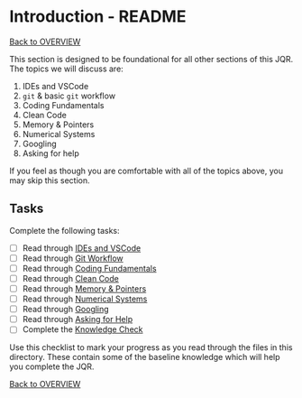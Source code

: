 # Introduction - README

[Back to OVERVIEW](../README.md)

This section is designed to be foundational for all other sections of this JQR.  The topics we will discuss are:
1. IDEs and VSCode
2. `git` & basic `git` workflow
3. Coding Fundamentals
4. Clean Code
5. Memory & Pointers
6. Numerical Systems
7. Googling
8. Asking for help

If you feel as though you are comfortable with all of the topics above, you may skip this section.

## Tasks
Complete the following tasks:
- [ ] Read through [IDEs and VSCode](0.00_IDEs_and_VSCode.md)
- [ ] Read through [Git Workflow](0.01_Git_Workflow.md)
- [ ] Read through [Coding Fundamentals](0.03_Coding_Fundamentals.md)
- [ ] Read through [Clean Code](0.04_Clean_Code.md)
- [ ] Read through [Memory & Pointers](0.05_Memory_and_Pointers.md)
- [ ] Read through [Numerical Systems](0.06_Numerical_Systems.md)
- [ ] Read through [Googling](0.07_Googling.md)
- [ ] Read through [Asking for Help](0.08_Asking_For_Help.md)
- [ ] Complete the [Knowledge Check](0.09_Knowledge_Check.md)

Use this checklist to mark your progress as you read through the files in this directory. These contain some of the baseline knowledge which will help you complete the JQR.

[Back to OVERVIEW](../README.md)
